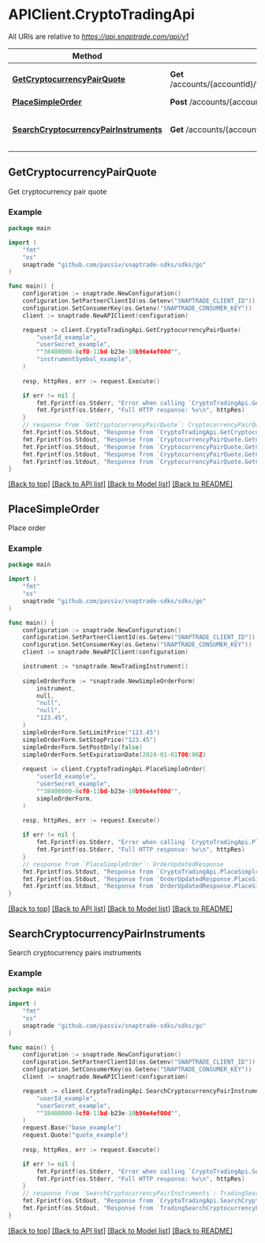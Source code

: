 # APIClient.CryptoTradingApi

All URIs are relative to *https://api.snaptrade.com/api/v1*

Method | Path | Description
------------- | ------------- | -------------
[**GetCryptocurrencyPairQuote**](CryptoTradingApi.md#GetCryptocurrencyPairQuote) | **Get** /accounts/{accountId}/trading/instruments/cryptocurrencyPairs/{instrumentSymbol}/quote | Get cryptocurrency pair quote
[**PlaceSimpleOrder**](CryptoTradingApi.md#PlaceSimpleOrder) | **Post** /accounts/{accountId}/trading/simple | Place order
[**SearchCryptocurrencyPairInstruments**](CryptoTradingApi.md#SearchCryptocurrencyPairInstruments) | **Get** /accounts/{accountId}/trading/instruments/cryptocurrencyPairs | Search cryptocurrency pairs instruments



## GetCryptocurrencyPairQuote

Get cryptocurrency pair quote



### Example

```go
package main

import (
    "fmt"
    "os"
    snaptrade "github.com/passiv/snaptrade-sdks/sdks/go"
)

func main() {
    configuration := snaptrade.NewConfiguration()
    configuration.SetPartnerClientId(os.Getenv("SNAPTRADE_CLIENT_ID"))
    configuration.SetConsumerKey(os.Getenv("SNAPTRADE_CONSUMER_KEY"))
    client := snaptrade.NewAPIClient(configuration)

    request := client.CryptoTradingApi.GetCryptocurrencyPairQuote(
        "userId_example",
        "userSecret_example",
        ""38400000-8cf0-11bd-b23e-10b96e4ef00d"",
        "instrumentSymbol_example",
    )
    
    resp, httpRes, err := request.Execute()

    if err != nil {
        fmt.Fprintf(os.Stderr, "Error when calling `CryptoTradingApi.GetCryptocurrencyPairQuote``: %v\n", err)
        fmt.Fprintf(os.Stderr, "Full HTTP response: %v\n", httpRes)
    }
    // response from `GetCryptocurrencyPairQuote`: CryptocurrencyPairQuote
    fmt.Fprintf(os.Stdout, "Response from `CryptoTradingApi.GetCryptocurrencyPairQuote`: %v\n", resp)
    fmt.Fprintf(os.Stdout, "Response from `CryptocurrencyPairQuote.GetCryptocurrencyPairQuote.Bid`: %v\n", resp.Bid)
    fmt.Fprintf(os.Stdout, "Response from `CryptocurrencyPairQuote.GetCryptocurrencyPairQuote.Ask`: %v\n", resp.Ask)
    fmt.Fprintf(os.Stdout, "Response from `CryptocurrencyPairQuote.GetCryptocurrencyPairQuote.Mid`: %v\n", *resp.Mid)
    fmt.Fprintf(os.Stdout, "Response from `CryptocurrencyPairQuote.GetCryptocurrencyPairQuote.Timestamp`: %v\n", *resp.Timestamp)
}
```

[[Back to top]](#) [[Back to API list]](../README.md#documentation-for-api-endpoints)
[[Back to Model list]](../README.md#documentation-for-models)
[[Back to README]](../README.md)


## PlaceSimpleOrder

Place order



### Example

```go
package main

import (
    "fmt"
    "os"
    snaptrade "github.com/passiv/snaptrade-sdks/sdks/go"
)

func main() {
    configuration := snaptrade.NewConfiguration()
    configuration.SetPartnerClientId(os.Getenv("SNAPTRADE_CLIENT_ID"))
    configuration.SetConsumerKey(os.Getenv("SNAPTRADE_CONSUMER_KEY"))
    client := snaptrade.NewAPIClient(configuration)

    instrument := *snaptrade.NewTradingInstrument()
    
    simpleOrderForm := *snaptrade.NewSimpleOrderForm(
        instrument,
        null,
        "null",
        "null",
        "123.45",
    )
    simpleOrderForm.SetLimitPrice("123.45")
    simpleOrderForm.SetStopPrice("123.45")
    simpleOrderForm.SetPostOnly(false)
    simpleOrderForm.SetExpirationDate(2024-01-01T00:00Z)
    
    request := client.CryptoTradingApi.PlaceSimpleOrder(
        "userId_example",
        "userSecret_example",
        ""38400000-8cf0-11bd-b23e-10b96e4ef00d"",
        simpleOrderForm,
    )
    
    resp, httpRes, err := request.Execute()

    if err != nil {
        fmt.Fprintf(os.Stderr, "Error when calling `CryptoTradingApi.PlaceSimpleOrder``: %v\n", err)
        fmt.Fprintf(os.Stderr, "Full HTTP response: %v\n", httpRes)
    }
    // response from `PlaceSimpleOrder`: OrderUpdatedResponse
    fmt.Fprintf(os.Stdout, "Response from `CryptoTradingApi.PlaceSimpleOrder`: %v\n", resp)
    fmt.Fprintf(os.Stdout, "Response from `OrderUpdatedResponse.PlaceSimpleOrder.BrokerageOrderId`: %v\n", resp.BrokerageOrderId)
    fmt.Fprintf(os.Stdout, "Response from `OrderUpdatedResponse.PlaceSimpleOrder.Order`: %v\n", *resp.Order)
}
```

[[Back to top]](#) [[Back to API list]](../README.md#documentation-for-api-endpoints)
[[Back to Model list]](../README.md#documentation-for-models)
[[Back to README]](../README.md)


## SearchCryptocurrencyPairInstruments

Search cryptocurrency pairs instruments



### Example

```go
package main

import (
    "fmt"
    "os"
    snaptrade "github.com/passiv/snaptrade-sdks/sdks/go"
)

func main() {
    configuration := snaptrade.NewConfiguration()
    configuration.SetPartnerClientId(os.Getenv("SNAPTRADE_CLIENT_ID"))
    configuration.SetConsumerKey(os.Getenv("SNAPTRADE_CONSUMER_KEY"))
    client := snaptrade.NewAPIClient(configuration)

    request := client.CryptoTradingApi.SearchCryptocurrencyPairInstruments(
        "userId_example",
        "userSecret_example",
        ""38400000-8cf0-11bd-b23e-10b96e4ef00d"",
    )
    request.Base("base_example")
    request.Quote("quote_example")
    
    resp, httpRes, err := request.Execute()

    if err != nil {
        fmt.Fprintf(os.Stderr, "Error when calling `CryptoTradingApi.SearchCryptocurrencyPairInstruments``: %v\n", err)
        fmt.Fprintf(os.Stderr, "Full HTTP response: %v\n", httpRes)
    }
    // response from `SearchCryptocurrencyPairInstruments`: TradingSearchCryptocurrencyPairInstruments200Response
    fmt.Fprintf(os.Stdout, "Response from `CryptoTradingApi.SearchCryptocurrencyPairInstruments`: %v\n", resp)
    fmt.Fprintf(os.Stdout, "Response from `TradingSearchCryptocurrencyPairInstruments200Response.SearchCryptocurrencyPairInstruments.Items`: %v\n", resp.Items)
}
```

[[Back to top]](#) [[Back to API list]](../README.md#documentation-for-api-endpoints)
[[Back to Model list]](../README.md#documentation-for-models)
[[Back to README]](../README.md)

